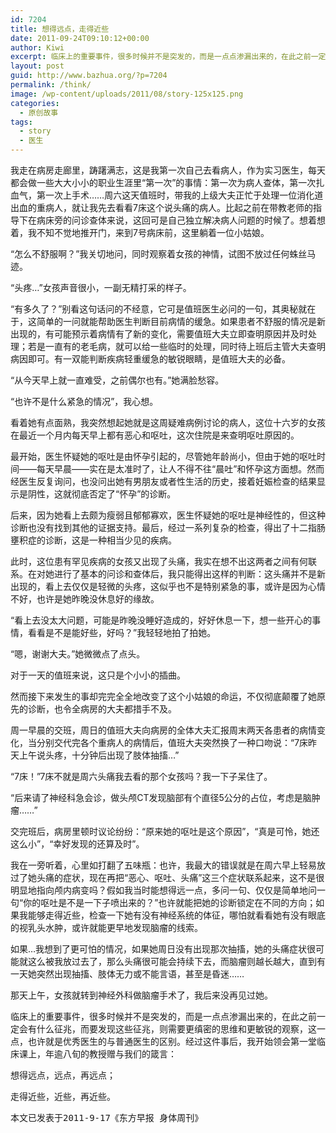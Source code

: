 ```yaml
---
id: 7204
title: 想得远点，走得近些
date: 2011-09-24T09:10:12+00:00
author: Kiwi
excerpt: 临床上的重要事件，很多时候并不是突发的，而是一点点渗漏出来的，在此之前一定会有什么征兆，而要发现这些征兆，则需要更缜密的思维和更敏锐的观察，这一点，也许就是优秀医生的与普通医生的区别。
layout: post
guid: http://www.bazhua.org/?p=7204
permalink: /think/
image: /wp-content/uploads/2011/08/story-125x125.png
categories:
  - 原创故事
tags:
  - story
  - 医生
---
```

我走在病房走廊里，踌躇满志，这是我第一次自己去看病人，作为实习医生，每天都会做一些大大小小的职业生涯里“第一次”的事情：第一次为病人查体，第一次扎血气，第一次上手术……周六这天值班时，带我的上级大夫正忙于处理一位消化道出血的重病人，就让我先去看看7床这个说头痛的病人。比起之前在带教老师的指导下在病床旁的问诊查体来说，这回可是自己独立解决病人问题的时候了。想着想着，我不知不觉地推开门，来到7号病床前，这里躺着一位小姑娘。

“怎么不舒服啊？”我关切地问，同时观察着女孩的神情，试图不放过任何蛛丝马迹。

“头疼…”女孩声音很小，一副无精打采的样子。

“有多久了？”别看这句话问的不经意，它可是值班医生必问的一句，其奥秘就在于，这简单的一问就能帮助医生判断目前病情的缓急。如果患者不舒服的情况是新出现的，有可能预示着病情有了新的变化，需要值班大夫立即查明原因并及时处理；若是一直有的老毛病，就可以给一些临时的处理，同时待上班后主管大夫查明病因即可。有一双能判断疾病轻重缓急的敏锐眼睛，是值班大夫的必备。

“从今天早上就一直难受，之前偶尔也有。”她满脸愁容。

“也许不是什么紧急的情况”，我心想。

看着她有点面熟，我突然想起她就是这周疑难病例讨论的病人，这位十六岁的女孩在最近一个月内每天早上都有恶心和呕吐，这次住院是来查明呕吐原因的。

最开始，医生怀疑她的呕吐是由怀孕引起的，尽管她年龄尚小，但由于她的呕吐时间——每天早晨——实在是太准时了，让人不得不往“晨吐”和怀孕这方面想。然而经医生反复询问，也没问出她有男朋友或者性生活的历史，接着妊娠检查的结果显示是阴性，这就彻底否定了“怀孕”的诊断。

后来，因为她看上去颇为瘦弱且郁郁寡欢，医生怀疑她的呕吐是神经性的，但这种诊断也没有找到其他的证据支持。最后，经过一系列复杂的检查，得出了十二指肠壅积症的诊断，这是一种相当少见的疾病。

此时，这位患有罕见疾病的女孩又出现了头痛，我实在想不出这两者之间有何联系。在对她进行了基本的问诊和查体后，我只能得出这样的判断：这头痛并不是新出现的，看上去仅仅是轻微的头疼，这似乎也不是特别紧急的事，或许是因为心情不好，也许是她昨晚没休息好的缘故。

“看上去没太大问题，可能是昨晚没睡好造成的，好好休息一下，想一些开心的事情，看看是不是能好些，好吗？”我轻轻地拍了拍她。

“嗯，谢谢大夫。”她微微点了点头。

对于一天的值班来说，这只是个小小的插曲。

然而接下来发生的事却完完全全地改变了这个小姑娘的命运，不仅彻底颠覆了她原先的诊断，也令全病房的大夫都措手不及。

周一早晨的交班，周日的值班大夫向病房的全体大夫汇报周末两天各患者的病情变化，当分别交代完各个重病人的病情后，值班大夫突然换了一种口吻说：“7床昨天上午说头疼，十分钟后出现了肢体抽搐…”

“7床！”7床不就是周六头痛我去看的那个女孩吗？我一下子呆住了。

“后来请了神经科急会诊，做头颅CT发现脑部有个直径5公分的占位，考虑是脑肿瘤……”

交完班后，病房里顿时议论纷纷：“原来她的呕吐是这个原因”，“真是可怜，她还这么小”，“幸好发现的还算及时”。

我在一旁听着，心里如打翻了五味瓶：也许，我最大的错误就是在周六早上轻易放过了她头痛的症状，现在再把“恶心、呕吐、头痛”这三个症状联系起来，这不是很明显地指向颅内病变吗？假如我当时能想得远一点，多问一句、仅仅是简单地问一句“你的呕吐是不是一下子喷出来的？”也许就能把她的诊断锁定在不同的方向；如果我能够走得近些，检查一下她有没有神经系统的体征，哪怕就看看她有没有眼底的视乳头水肿，或许就能更早地发现脑瘤的线索。

如果…我想到了更可怕的情况，如果她周日没有出现那次抽搐，她的头痛症状很可能就这么被我放过去了，那么头痛很可能会持续下去，而脑瘤则越长越大，直到有一天她突然出现抽搐、肢体无力或不能言语，甚至是昏迷……

那天上午，女孩就转到神经外科做脑瘤手术了，我后来没再见过她。

临床上的重要事件，很多时候并不是突发的，而是一点点渗漏出来的，在此之前一定会有什么征兆，而要发现这些征兆，则需要更缜密的思维和更敏锐的观察，这一点，也许就是优秀医生的与普通医生的区别。经过这件事后，我开始领会第一堂临床课上，年逾八旬的教授赠与我们的箴言：

想得远点，远点，再远点；
  
走得近些，近些，再近些。

<pre>本文已发表于2011-9-17《东方早报 身体周刊》</pre>
